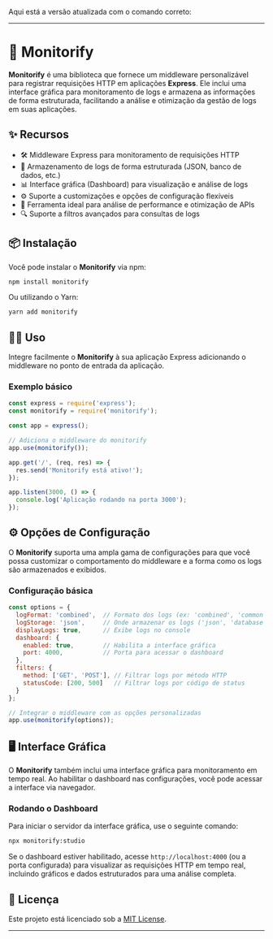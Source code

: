 Aqui está a versão atualizada com o comando correto:

---

# 🚀 Monitorify

**Monitorify** é uma biblioteca que fornece um middleware personalizável para registrar requisições HTTP em aplicações **Express**. Ele inclui uma interface gráfica para monitoramento de logs e armazena as informações de forma estruturada, facilitando a análise e otimização da gestão de logs em suas aplicações.

## ✨ Recursos

- 🛠️ Middleware Express para monitoramento de requisições HTTP
- 💾 Armazenamento de logs de forma estruturada (JSON, banco de dados, etc.)
- 📊 Interface gráfica (Dashboard) para visualização e análise de logs
- ⚙️ Suporte a customizações e opções de configuração flexíveis
- 🚀 Ferramenta ideal para análise de performance e otimização de APIs
- 🔍 Suporte a filtros avançados para consultas de logs

## 📦 Instalação

Você pode instalar o **Monitorify** via npm:

```bash
npm install monitorify
```

Ou utilizando o Yarn:

```bash
yarn add monitorify
```

## 🧑‍💻 Uso

Integre facilmente o **Monitorify** à sua aplicação Express adicionando o middleware no ponto de entrada da aplicação.

### Exemplo básico

```javascript
const express = require('express');
const monitorify = require('monitorify');

const app = express();

// Adiciona o middleware do monitorify
app.use(monitorify());

app.get('/', (req, res) => {
  res.send('Monitorify está ativo!');
});

app.listen(3000, () => {
  console.log('Aplicação rodando na porta 3000');
});
```

## ⚙️ Opções de Configuração

O **Monitorify** suporta uma ampla gama de configurações para que você possa customizar o comportamento do middleware e a forma como os logs são armazenados e exibidos.

### Configuração básica

```javascript
const options = {
  logFormat: 'combined',  // Formato dos logs (ex: 'combined', 'common', etc.)
  logStorage: 'json',     // Onde armazenar os logs ('json', 'database', etc.)
  displayLogs: true,      // Exibe logs no console
  dashboard: {
    enabled: true,        // Habilita a interface gráfica
    port: 4000,           // Porta para acessar o dashboard
  },
  filters: {
    method: ['GET', 'POST'], // Filtrar logs por método HTTP
    statusCode: [200, 500]   // Filtrar logs por código de status
  }
};

// Integrar o middleware com as opções personalizadas
app.use(monitorify(options));
```

## 🖥️ Interface Gráfica

O **Monitorify** também inclui uma interface gráfica para monitoramento em tempo real. Ao habilitar o dashboard nas configurações, você pode acessar a interface via navegador.

### Rodando o Dashboard

Para iniciar o servidor da interface gráfica, use o seguinte comando:

```bash
npx monitorify:studio
```

Se o dashboard estiver habilitado, acesse `http://localhost:4000` (ou a porta configurada) para visualizar as requisições HTTP em tempo real, incluindo gráficos e dados estruturados para uma análise completa.

## 📄 Licença

Este projeto está licenciado sob a [MIT License](./LICENSE).

---

